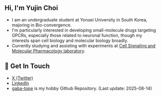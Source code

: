 ## Hi, I'm Yujin Choi

- I am an undergraduate student at Yonsei University in South Korea, majoring in Bio-convergence.
- I'm particularly interested in developing small-molecule drugs targeting GPCRs, especially those related to neuronal function, though my interests span cell biology and molecular biology broadly.
- Currently studying and assisting with experiments at [Cell Signaling and Molecular Pharmacology laboratory](https://www.cellsignalingandmolecularpharmacologylab.com/).

## 📧 Get In Touch
- [X (Twitter)](https://x.com/yujin_serotonin)
- [LinkedIn](https://www.linkedin.com/in/yujin-c-219969179/)
- [gaba-tope](https://github.com/gaba-tope) is my hobby Github Repository.
(Last update: 2025-08-14)
